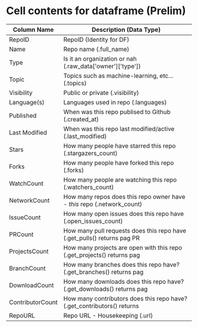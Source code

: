 # Cell contents for dataframe (Prelim)
| Column Name        | Description (Data Type) |
| ------------------ | ---------------------------- |
| RepoID             | RepoID    (Identity for DF) |
| Name               | Repo name (.full_name) |
| Type               | Is it an organization or nah (.raw_data['owner']['type']) |
| Topic              | Topics such as machine-learning, etc... (.topics) |
| Visibility         | Public or private (.visibility) |
| Language(s)        | Languages used in repo (.languages) |
| Published          | When was this repo publised to Github (.created_at) |
| Last Modified      | When was this repo last modified/active (.last_modified) |
| Stars              | How many people have starred this repo (.stargazers_count) |
| Forks              | How many people have forked this repo (.forks) |
| WatchCount         | How many people are watching this repo (.watchers_count) |
| NetworkCount       | How many repos does this repo owner have - *this* repo (.network_count) |
| IssueCount         | How many open issues does this repo have (.open_issues_count) |
| PRCount            | How many pull requests does this repo have (.get_pulls() returns pag PR | objs)
| ProjectsCount      | How many projects are open with this repo (.get_projects() returns pag | Project objs)
| BranchCount        | How many branches does this repo have? (.get_branches() returns pag | branch objs)
| DownloadCount      | How many downloads does this repo have? (.get_downloads() returns pag | project objs)
| ContributorCount   | How many contributors does this repo have? (.get_contributors() returns | objs)
| RepoURL            | Repo URL - Housekeeping (.url) |
